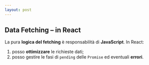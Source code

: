 ```yaml
---
layout: post
---
```


## Data Fetching – in React
La pura **logica del fetching** è responsabilità di **JavaScript**. In React:
1. posso **ottimizzare** le richieste dati;
2. posso gestire le fasi di `pending` delle `Promise` ed eventuali **errori**.